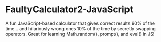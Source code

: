 # FaultyCalculator2-JavaScript
A fun JavaScript-based calculator that gives correct results 90% of the time... and hilariously wrong ones 10% of the time by secretly swapping operators. Great for learning Math.random(), prompt(), and eval() in JS!
